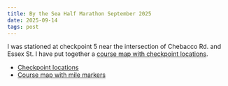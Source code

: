 ```yaml
---
title: By the Sea Half Marathon September 2025
date: 2025-09-14
tags: post
---
```


I was stationed at checkpoint 5 near the intersection of Chebacco Rd. and Essex St. I have put together a [course map with checkpoint locations].

[course map with checkpoint locations]: https://www.google.com/maps/d/u/0/edit?mid=1wLR6LiAV4j4Z8B59hmeJU-A3NpiD65M&usp=sharing

- [Checkpoint locations](checkpoints.pdf)
- [Course map with mile markers](map-with-mile-markers.pdf)
